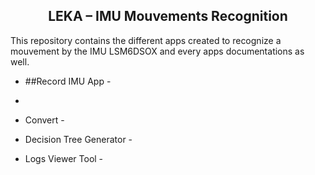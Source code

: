 

<H2 align="center">LEKA – IMU Mouvements Recognition </H2>

This repository contains the different apps created to recognize a mouvement by the IMU LSM6DSOX and every apps documentations as well.


- ##Record IMU App - 
- 
- Convert -


- Decision Tree Generator - 

- Logs Viewer Tool -
